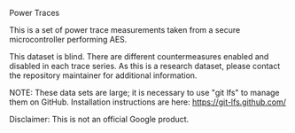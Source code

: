 Power Traces

This is a set of power trace measurements taken from a secure
microcontroller performing AES.

This dataset is blind. There are different countermeasures enabled and
disabled in each trace series. As this is a research dataset, please
contact the repository maintainer for additional information.

NOTE: These data sets are large; it is necessary to use "git lfs"
to manage them on GitHub. Installation instructions are here:
https://git-lfs.github.com/

Disclaimer:
This is not an official Google product.